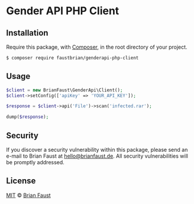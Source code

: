 # Gender API PHP Client

## Installation

Require this package, with [Composer](https://getcomposer.org/), in the root directory of your project.

```bash
$ composer require faustbrian/genderapi-php-client
```

## Usage

```php
$client = new BrianFaust\GenderApi\Client();
$client->setConfig(['apiKey' => 'YOUR_API_KEY']);

$response = $client->api('File')->scan('infected.rar');

dump($response);
```

## Security

If you discover a security vulnerability within this package, please send an e-mail to Brian Faust at hello@brianfaust.de. All security vulnerabilities will be promptly addressed.

## License

[MIT](LICENSE) © [Brian Faust](https://brianfaust.de)

